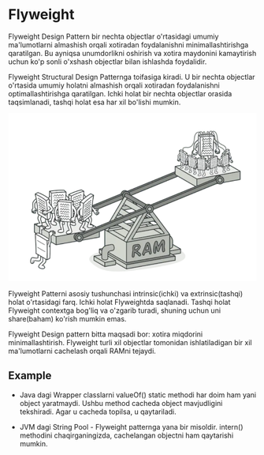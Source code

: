 # Flyweight

Flyweight Design Pattern bir nechta objectlar o'rtasidagi umumiy ma'lumotlarni almashish orqali xotiradan foydalanishni
minimallashtirishga qaratilgan. Bu ayniqsa unumdorlikni oshirish va xotira maydonini kamaytirish uchun ko'p sonli 
o'xshash objectlar bilan ishlashda foydalidir. 

Flyweight Structural Design Patternga toifasiga kiradi. U bir nechta objectlar o'rtasida umumiy holatni almashish orqali
xotiradan foydalanishni optimallashtirishga qaratilgan. Ichki holat bir nechta objectlar orasida taqsimlanadi, tashqi
holat esa har xil bo'lishi mumkin. 

![img](static/images/img.png)

Flyweight Patterni asosiy tushunchasi intrinsic(ichki) va extrinsic(tashqi) holat o'rtasidagi farq. Ichki holat
Flyweightda saqlanadi. Tashqi holat Flyweight contextga bog'liq va o'zgarib turadi, shuning uchun uni share(baham)
ko'rish mumkin emas.

Flyweight Design pattern bitta maqsadi bor: xotira miqdorini minimallashtirish. Flyweight turli xil objectlar tomonidan
ishlatiladigan bir xil ma'lumotlarni cachelash orqali RAMni tejaydi.

## Example

- Java dagi Wrapper classlarni valueOf() static methodi har doim ham yani object yaratmaydi. Ushbu method cacheda
object mavjudligini tekshiradi. Agar u cacheda topilsa, u qaytariladi.

- JVM dagi String Pool - Flyweight patternga yana bir misoldir. intern() methodini chaqirganingizda, cachelangan 
objectni ham qaytarishi mumkin.
